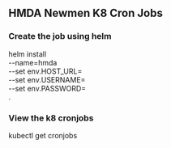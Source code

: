 ## HMDA Newmen K8 Cron Jobs

### Create the job using helm
helm install \
--name=hmda \
--set env.HOST_URL=<url> \
--set env.USERNAME=<username> \
--set env.PASSWORD=<pwd> \
.


### View the k8 cronjobs

kubectl get cronjobs


